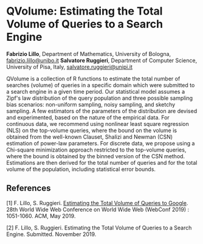 # QVolume: Estimating the Total Volume of Queries to a Search Engine
**Fabrizio Lillo**, Department  of  Mathematics,  University  of  Bologna, fabrizio.lillo@unibo.it
**Salvatore Ruggieri**, Department of Computer Science, University of Pisa, Italy, salvatore.ruggieri@unipi.it

QVolume is a collection of R functions to estimate the total number of searches (volume) of queries in a specific domain which were submitted to a search engine in a given time period. Our statistical model assumes a Zipf's law distribution of the query population and three possible sampling bias scenarios: non-uniform sampling, noisy sampling, and sketchy sampling. A few estimators of the parameters of the distribution are devised and experimented, based on the nature of the empirical data. For continuous data, we recommend using nonlinear least square regression (NLS) on the top-volume queries, where the bound on the volume is obtained from the well-known Clauset, Shalizi and Newman (CSN) estimation of power-law parameters. For discrete data, we propose using a Chi-square minimization approach restricted to the top-volume queries, where the bound is obtained by the binned version of the CSN method. Estimations are then derived for the total number of queries and for the total volume of the population, including statistical error bounds. 

## References

[1] F. Lillo, S. Ruggieri. [Estimating the Total Volume of Queries to Google](http://pages.di.unipi.it/ruggieri/Papers/www2019.pdf). 28th World Wide Web Conference on World Wide Web (WebConf 2019) : 1051-1060. ACM, May 2019.

[2] F. Lillo, S. Ruggieri. Estimating the Total Volume of Queries to a Search Engine. Submitted. November 2019.
